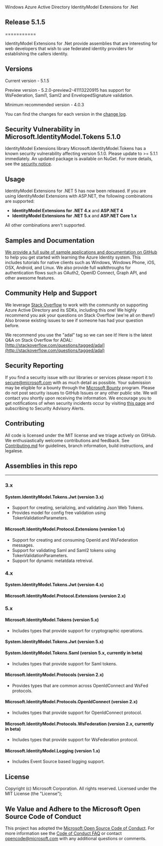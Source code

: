 Windows Azure Active Directory IdentityModel Extensions for .Net
## Release 5.1.5
===========

IdentityModel Extensions for .Net provide assemblies that are interesting for web developers that wish to use federated identity providers for establishing the callers identity. 

## Versions
Current version - 5.1.5

Preview version - 5.2.0-preview2-41113220915 has support for WsFederation, Saml1, Saml2 and EnvelopedSignature validation.

Minimum recommended version - 4.0.3  

You can find the changes for each version in the [change log](https://github.com/AzureAD/azure-activedirectory-identitymodel-extensions-for-dotnet/blob/master/CHANGELOG.md).

## Security Vulnerability in Microsoft.IdentityModel.Tokens 5.1.0
IdentityModel Extensions library Microsoft.IdentityModel.Tokens has a known security vulnerability affecting version 5.1.0. Please update to >= 5.1.1 immediately. An updated package is available on NuGet. For more details, see the [security notice](https://github.com/AzureAD/azure-activedirectory-identitymodel-extensions-for-dotnet/blob/master/SECURITY_NOTICE.md).

## Usage
IdentityModel Extensions for .NET 5 has now been released. If you are using IdentityModel Extensions with ASP.NET, the following combinations are supported:
* **IdentityModel Extensions for .NET 4.x** and **ASP.NET 4**
* **IdentityModel Extensions for .NET 5.x** and **ASP.NET Core 1.x**

All other combinations aren't supported.

## Samples and Documentation

[We provide a full suite of sample applications and documentation on GitHub](https://github.com/azure-samples?query=active-directory) to help you get started with learning the Azure Identity system. This includes tutorials for native clients such as Windows, Windows Phone, iOS, OSX, Android, and Linux. We also provide full walkthroughs for authentication flows such as OAuth2, OpenID Connect, Graph API, and other awesome features. 

## Community Help and Support

We leverage [Stack Overflow](http://stackoverflow.com/) to work with the community on supporting Azure Active Directory and its SDKs, including this one! We highly recommend you ask your questions on Stack Overflow (we're all on there!) Also browse existing issues to see if someone has had your question before. 

We recommend you use the "adal" tag so we can see it! Here is the latest Q&A on Stack Overflow for ADAL: [http://stackoverflow.com/questions/tagged/adal](http://stackoverflow.com/questions/tagged/adal)

## Security Reporting

If you find a security issue with our libraries or services please report it to [secure@microsoft.com](mailto:secure@microsoft.com) with as much detail as possible. Your submission may be eligible for a bounty through the [Microsoft Bounty](http://aka.ms/bugbounty) program. Please do not post security issues to GitHub Issues or any other public site. We will contact you shortly upon receiving the information. We encourage you to get notifications of when security incidents occur by visiting [this page](https://technet.microsoft.com/en-us/security/dd252948) and subscribing to Security Advisory Alerts.

## Contributing

All code is licensed under the MIT license and we triage actively on GitHub. We enthusiastically welcome contributions and feedback. See [Contributing.md](https://github.com/AzureAD/azure-activedirectory-identitymodel-extensions-for-dotnet/blob/master/Contributing.md) for guidelines, branch information, build instructions, and legalese. 

## Assemblies in this repo
----

### 3.x
#### System.IdentityModel.Tokens.Jwt (version 3.x)

* Support for creating, serializing, and validating Json Web Tokens.
* Provides model for config free validation using TokenValidationParameters.

#### Microsoft.IdentityModel.Protocol.Extensions (version 1.x)

* Support for creating and consuming OpenId and WsFederation messages.
* Support for validating Saml and Saml2 tokens using TokenValidationParameters.
* Support for dynamic metatdata retreival.

### 4.x
#### System.IdentityModel.Tokens.Jwt (version 4.x)
#### Microsoft.IdentityModel.Protocol.Extensions (version 2.x)


### 5.x
#### Microsoft.IdentityModel.Tokens (version 5.x)
* Includes types that provide support for cryptographic operations.

#### System.IdentityModel.Tokens.Jwt (version 5.x)

#### System.IdentityModel.Tokens.Saml (version 5.x, currently in beta)
* Includes types that provide support for Saml tokens.

#### Microsoft.IdentityModel.Protocols (version 2.x)
* Provides types that are common across OpenIdConnect and WsFed protocols.

#### Microsoft.IdentityModel.Protocols.OpenIdConnect (version 2.x)
* Includes types that provide support for OpenIdConnect protocol.

#### Microsoft.IdentityModel.Protocols.WsFederation (version 2.x, currently in beta)
* Includes types that provide support for WsFederation protocol.

#### Microsoft.IdentityModel.Logging (version 1.x)
* Includes Event Source based logging support.

## License

Copyright (c) Microsoft Corporation.  All rights reserved. Licensed under the MIT License (the "License"); 

## We Value and Adhere to the Microsoft Open Source Code of Conduct

This project has adopted the [Microsoft Open Source Code of Conduct](https://opensource.microsoft.com/codeofconduct/). For more information see the [Code of Conduct FAQ](https://opensource.microsoft.com/codeofconduct/faq/) or contact [opencode@microsoft.com](mailto:opencode@microsoft.com) with any additional questions or comments.

